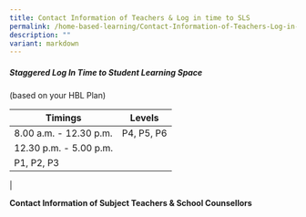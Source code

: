 ```yaml
---
title: Contact Information of Teachers & Log in time to SLS
permalink: /home-based-learning/Contact-Information-of-Teachers-Log-in-time-to-SLS/
description: ""
variant: markdown
---
```

##### **Staggered Log In Time to Student Learning Space**


(based on your HBL Plan)  
  
  

| Timings | Levels |
| --- | --- |
| 8.00 a.m. - 12.30 p.m. | P4, P5, P6 |
| 12.30 p.m. - 5.00 p.m.  
 | P1, P2, P3  
 |

  
  
**Contact Information of Subject Teachers &amp; School Counsellors**  
  


